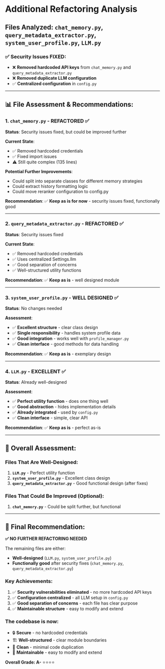 # Additional Refactoring Analysis

## Files Analyzed: `chat_memory.py`, `query_metadata_extractor.py`, `system_user_profile.py`, `LLM.py`

### ✅ **Security Issues FIXED:**
- ❌ **Removed hardcoded API keys** from `chat_memory.py` and `query_metadata_extractor.py`
- ❌ **Removed duplicate LLM configuration** 
- ✅ **Centralized configuration** in `config.py`

---

## 📊 **File Assessment & Recommendations:**

### 1. **`chat_memory.py` - REFACTORED** ✅
**Status**: Security issues fixed, but could be improved further

**Current State**: 
- ✅ Removed hardcoded credentials
- ✅ Fixed import issues
- ⚠️ Still quite complex (135 lines)

**Potential Further Improvements**:
- Could split into separate classes for different memory strategies
- Could extract history formatting logic
- Could move reranker configuration to config.py

**Recommendation**: ✅ **Keep as is for now** - security issues fixed, functionally good

---

### 2. **`query_metadata_extractor.py` - REFACTORED** ✅
**Status**: Security issues fixed

**Current State**:
- ✅ Removed hardcoded credentials  
- ✅ Uses centralized Settings.llm
- ✅ Good separation of concerns
- ✅ Well-structured utility functions

**Recommendation**: ✅ **Keep as is** - well designed module

---

### 3. **`system_user_profile.py` - WELL DESIGNED** ✅
**Status**: No changes needed

**Assessment**:
- ✅ **Excellent structure** - clear class design
- ✅ **Single responsibility** - handles system profile data
- ✅ **Good integration** - works well with `profile_manager.py`
- ✅ **Clean interface** - good methods for data handling

**Recommendation**: ✅ **Keep as is** - exemplary design

---

### 4. **`LLM.py` - EXCELLENT** ✅
**Status**: Already well-designed

**Assessment**:
- ✅ **Perfect utility function** - does one thing well
- ✅ **Good abstraction** - hides implementation details
- ✅ **Already integrated** - used by `config.py`
- ✅ **Clean interface** - simple, clear API

**Recommendation**: ✅ **Keep as is** - perfect as-is

---

## 🎯 **Overall Assessment:**

### **Files That Are Well-Designed:**
1. **`LLM.py`** - Perfect utility function
2. **`system_user_profile.py`** - Excellent class design
3. **`query_metadata_extractor.py`** - Good functional design (after fixes)

### **Files That Could Be Improved (Optional):**
1. **`chat_memory.py`** - Could be split further, but functional

---

## 🚀 **Final Recommendation:**

**✅ NO FURTHER REFACTORING NEEDED**

The remaining files are either:
- **Well-designed** (`LLM.py`, `system_user_profile.py`)
- **Functionally good** after security fixes (`chat_memory.py`, `query_metadata_extractor.py`)

### **Key Achievements:**
1. ✅ **Security vulnerabilities eliminated** - no more hardcoded API keys
2. ✅ **Configuration centralized** - all LLM setup in `config.py`
3. ✅ **Good separation of concerns** - each file has clear purpose
4. ✅ **Maintainable structure** - easy to modify and extend

### **The codebase is now:**
- 🔒 **Secure** - no hardcoded credentials
- 🏗️ **Well-structured** - clear module boundaries  
- 🧹 **Clean** - minimal code duplication
- 🚀 **Maintainable** - easy to modify and extend

**Overall Grade: A-** ⭐⭐⭐⭐
